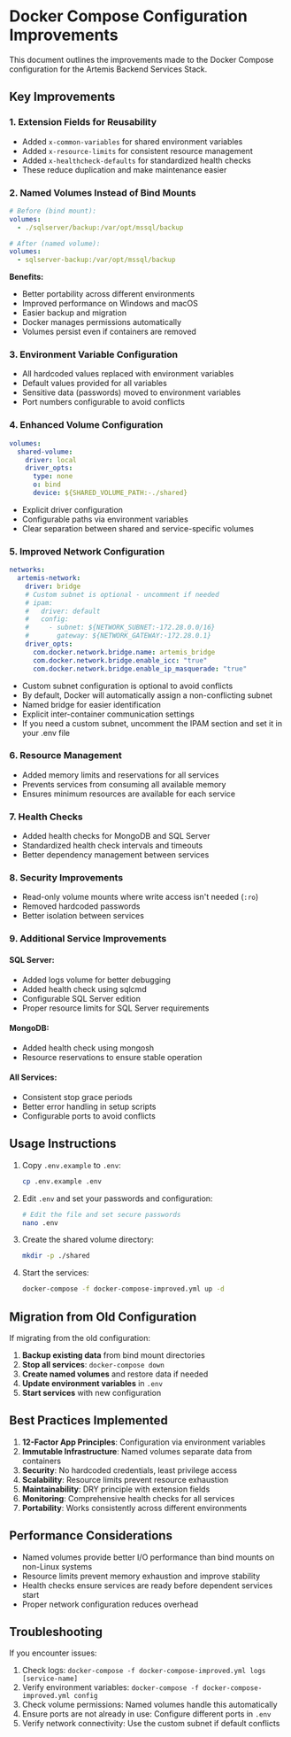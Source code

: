 # Docker Compose Configuration Improvements

This document outlines the improvements made to the Docker Compose configuration for the Artemis Backend Services Stack.

## Key Improvements

### 1. **Extension Fields for Reusability**
- Added `x-common-variables` for shared environment variables
- Added `x-resource-limits` for consistent resource management
- Added `x-healthcheck-defaults` for standardized health checks
- These reduce duplication and make maintenance easier

### 2. **Named Volumes Instead of Bind Mounts**
```yaml
# Before (bind mount):
volumes:
  - ./sqlserver/backup:/var/opt/mssql/backup

# After (named volume):
volumes:
  - sqlserver-backup:/var/opt/mssql/backup
```

**Benefits:**
- Better portability across different environments
- Improved performance on Windows and macOS
- Easier backup and migration
- Docker manages permissions automatically
- Volumes persist even if containers are removed

### 3. **Environment Variable Configuration**
- All hardcoded values replaced with environment variables
- Default values provided for all variables
- Sensitive data (passwords) moved to environment variables
- Port numbers configurable to avoid conflicts

### 4. **Enhanced Volume Configuration**
```yaml
volumes:
  shared-volume:
    driver: local
    driver_opts:
      type: none
      o: bind
      device: ${SHARED_VOLUME_PATH:-./shared}
```
- Explicit driver configuration
- Configurable paths via environment variables
- Clear separation between shared and service-specific volumes

### 5. **Improved Network Configuration**
```yaml
networks:
  artemis-network:
    driver: bridge
    # Custom subnet is optional - uncomment if needed
    # ipam:
    #   driver: default
    #   config:
    #     - subnet: ${NETWORK_SUBNET:-172.28.0.0/16}
    #       gateway: ${NETWORK_GATEWAY:-172.28.0.1}
    driver_opts:
      com.docker.network.bridge.name: artemis_bridge
      com.docker.network.bridge.enable_icc: "true"
      com.docker.network.bridge.enable_ip_masquerade: "true"
```
- Custom subnet configuration is optional to avoid conflicts
- By default, Docker will automatically assign a non-conflicting subnet
- Named bridge for easier identification
- Explicit inter-container communication settings
- If you need a custom subnet, uncomment the IPAM section and set it in your .env file

### 6. **Resource Management**
- Added memory limits and reservations for all services
- Prevents services from consuming all available memory
- Ensures minimum resources are available for each service

### 7. **Health Checks**
- Added health checks for MongoDB and SQL Server
- Standardized health check intervals and timeouts
- Better dependency management between services

### 8. **Security Improvements**
- Read-only volume mounts where write access isn't needed (`:ro`)
- Removed hardcoded passwords
- Better isolation between services

### 9. **Additional Service Improvements**

#### SQL Server:
- Added logs volume for better debugging
- Added health check using sqlcmd
- Configurable SQL Server edition
- Proper resource limits for SQL Server requirements

#### MongoDB:
- Added health check using mongosh
- Resource reservations to ensure stable operation

#### All Services:
- Consistent stop grace periods
- Better error handling in setup scripts
- Configurable ports to avoid conflicts

## Usage Instructions

1. Copy `.env.example` to `.env`:
   ```bash
   cp .env.example .env
   ```

2. Edit `.env` and set your passwords and configuration:
   ```bash
   # Edit the file and set secure passwords
   nano .env
   ```

3. Create the shared volume directory:
   ```bash
   mkdir -p ./shared
   ```

4. Start the services:
   ```bash
   docker-compose -f docker-compose-improved.yml up -d
   ```

## Migration from Old Configuration

If migrating from the old configuration:

1. **Backup existing data** from bind mount directories
2. **Stop all services**: `docker-compose down`
3. **Create named volumes** and restore data if needed
4. **Update environment variables** in `.env`
5. **Start services** with new configuration

## Best Practices Implemented

1. **12-Factor App Principles**: Configuration via environment variables
2. **Immutable Infrastructure**: Named volumes separate data from containers
3. **Security**: No hardcoded credentials, least privilege access
4. **Scalability**: Resource limits prevent resource exhaustion
5. **Maintainability**: DRY principle with extension fields
6. **Monitoring**: Comprehensive health checks for all services
7. **Portability**: Works consistently across different environments

## Performance Considerations

- Named volumes provide better I/O performance than bind mounts on non-Linux systems
- Resource limits prevent memory exhaustion and improve stability
- Health checks ensure services are ready before dependent services start
- Proper network configuration reduces overhead

## Troubleshooting

If you encounter issues:

1. Check logs: `docker-compose -f docker-compose-improved.yml logs [service-name]`
2. Verify environment variables: `docker-compose -f docker-compose-improved.yml config`
3. Check volume permissions: Named volumes handle this automatically
4. Ensure ports are not already in use: Configure different ports in `.env`
5. Verify network connectivity: Use the custom subnet if default conflicts
